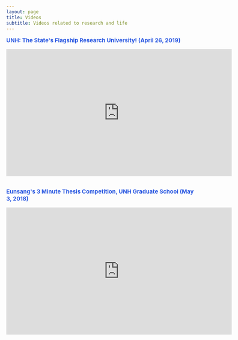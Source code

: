 ```yaml
---
layout: page
title: Videos
subtitle: Videos related to research and life
---
```

<span style="font-size: 15px !important; color: #2A58E1;"><b>UNH: The State's Flagship Research University! (April 26, 2019)</b></span>

<center><iframe width="600" height="338" src="https://www.youtube.com/embed/BymQXTx-FMc" frameborder="0" allow="accelerometer; autoplay; encrypted-media; gyroscope; picture-in-picture" allowfullscreen></iframe></center>

<br>


<span style="font-size: 15px !important; color: #2A58E1;"><b>Eunsang's 3 Minute Thesis Competition, UNH Graduate School (May 3, 2018) </b></span>

<center><iframe width="600" height="338" src="https://www.youtube.com/embed/tNU-7hCIp4Y" frameborder="0" allow="accelerometer; autoplay; encrypted-media; gyroscope; picture-in-picture" allowfullscreen></iframe></center>

<br>
